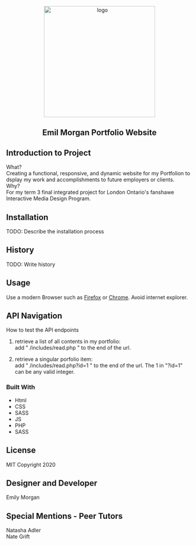<div align="center">
  <img src="" alt="logo" width="300">
  <h2>Emil Morgan Portfolio Website</h2>
</div>

## Introduction to Project
What?<br>
Creating a functional, responsive, and dynamic website for my Portfolion to dsplay my work and accomplishments to future employers or clients.<br>
Why?<br>
For my term 3 final integrated project for London Ontario's fanshawe Interactive Media Design Program.<br>

## Installation

TODO: Describe the installation process

## History

TODO: Write history

## Usage
Use a modern Browser such as [Firefox](https://www.mozilla.org/en-CA/firefox/new/) or [Chrome](https://www.google.ca/chrome/?brand=CHBD&gclsrc=aw.ds&&gclid=CjwKCAjw29vsBRAuEiwA9s-0B6zIdw5_qV4ETvbcN4042nlkfk9YggWT_DI1vM4UH4vWB2I0pdWUdhoCBWoQAvD_BwE). Avoid internet explorer.

## API Navigation

How to test the API endpoints<br>

1) retrieve a list of all contents in my portfolio:<br>
add " /includes/read.php " to the end of the url.<br>

2) retrieve a singular porfolio item:<br>
add " /includes/read.php?id=1 " to the end of the url. The 1 in "?id=1" can be any valid integer. <br>


### Built With
<ul>

   <li>Html</li>

   <li>CSS</li>

   <li>SASS</li>
   
   <li>JS</li>
   
   <li>PHP</li>

   <li>SASS</li>

</ul>

## License
MIT
Copyright 2020

## Designer and Developer
Emily Morgan<br>

## Special Mentions - Peer Tutors
Natasha Adler <br>
Nate Grift<br>

